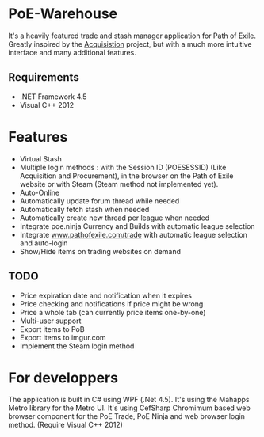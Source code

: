 # PoE-Warehouse
It's a heavily featured trade and stash manager application for Path of Exile. Greatly inspired by the [Acquisistion](https://github.com/xyzz/acquisition) project, but with a much more intuitive interface and many additional features.

## Requirements
- .NET Framework 4.5
- Visual C++ 2012

# Features
- Virtual Stash
- Multiple login methods : with the Session ID (POESESSID) (Like Acquisition and Procurement), in the browser on the Path of Exile website or with Steam (Steam method not implemented yet).
- Auto-Online 
- Automatically update forum thread while needed
- Automatically fetch stash when needed
- Automatically create new thread per league when needed
- Integrate poe.ninja Currency and Builds with automatic league selection
- Integrate www.pathofexile.com/trade with automatic league selection and auto-login
- Show/Hide items on trading websites on demand

## TODO
- Price expiration date and notification when it expires
- Price checking and notifications if price might be wrong
- Price a whole tab (can currently price items one-by-one)
- Multi-user support
- Export items to PoB
- Export items to imgur.com
- Implement the Steam login method

# For developpers
The application is built in C# using WPF (.Net 4.5).
It's using the Mahapps Metro library for the Metro UI.
It's using CefSharp Chromimum based web browser component for the PoE Trade, PoE Ninja and web browser login method. (Require Visual C++ 2012)
